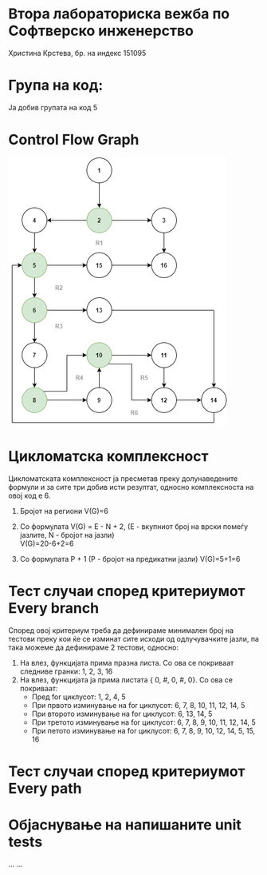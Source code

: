 # Втора лабораториска вежба по Софтверско инженерство
Христина Крстева, бр. на индекс 151095

# Група на код:
Ја добив групата на код 5

# Control Flow Graph
![alt text](https://github.com/hristinak97/SI_Lab2_151095/blob/master/flow.png?raw=true)

# Цикломатска комплексност
Цикломатската комплексност ја пресметав преку долунаведените формули и за сите три добив исти резултат, односно комплексноста на овој код е 6.

1. Бројот на региони
   V(G)=6
   
2. Со формулата V(G) = E - N + 2, (E - вкупниот број на врски помеѓу јазлите, N - бројот на јазли)      
   V(G)=20-6+2=6

3. Со формулата P + 1 (P - бројот на предикатни јазли)
   V(G)=5+1=6


# Тест случаи според критериумот Every branch

Според овој критериум треба да дефинираме минимален број на тестови преку кои ќе се изминат сите исходи од одлучувачките јазли, па така можеме да дефинираме 2 тестови, односно:
  1. На влез, функцијата прима празна листа. Со ова се покриваат следниве гранки: 1, 2, 3, 16
  2. На влез, функцијата ја прима листата { 0, #, 0, #, 0}. Со ова се покриваат: 
     - Пред for циклусот: 1, 2, 4, 5
     - При првото изминување на for циклусот: 6, 7, 8, 10, 11, 12, 14, 5
     - При второто изминување на for циклусот: 6, 13, 14, 5
     - При третото изминување на for циклусот: 6, 7, 8, 9, 10, 11, 12, 14, 5
     - При петото изминување на for циклусот: 6, 7, 8, 9, 10, 12, 14, 5, 15, 16
     
 
# Тест случаи според критериумот Every path



# Објаснување на напишаните unit tests
... ...
